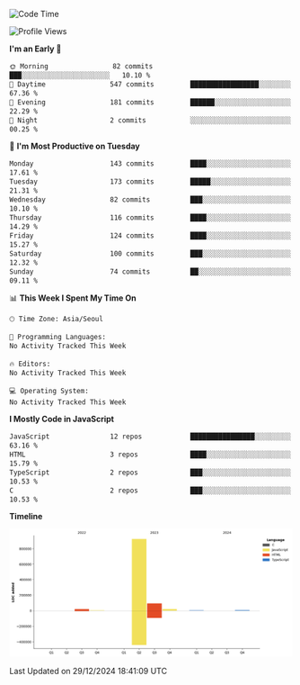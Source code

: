 <!--START_SECTION:waka-->
![Code Time](http://img.shields.io/badge/Code%20Time-131%20hrs%204%20mins-blue)

![Profile Views](http://img.shields.io/badge/Profile%20Views-0-blue)

**I'm an Early 🐤** 

```text
🌞 Morning                82 commits          ███░░░░░░░░░░░░░░░░░░░░░░   10.10 % 
🌆 Daytime                547 commits         █████████████████░░░░░░░░   67.36 % 
🌃 Evening                181 commits         ██████░░░░░░░░░░░░░░░░░░░   22.29 % 
🌙 Night                  2 commits           ░░░░░░░░░░░░░░░░░░░░░░░░░   00.25 % 
```
📅 **I'm Most Productive on Tuesday** 

```text
Monday                   143 commits         ████░░░░░░░░░░░░░░░░░░░░░   17.61 % 
Tuesday                  173 commits         █████░░░░░░░░░░░░░░░░░░░░   21.31 % 
Wednesday                82 commits          ███░░░░░░░░░░░░░░░░░░░░░░   10.10 % 
Thursday                 116 commits         ████░░░░░░░░░░░░░░░░░░░░░   14.29 % 
Friday                   124 commits         ████░░░░░░░░░░░░░░░░░░░░░   15.27 % 
Saturday                 100 commits         ███░░░░░░░░░░░░░░░░░░░░░░   12.32 % 
Sunday                   74 commits          ██░░░░░░░░░░░░░░░░░░░░░░░   09.11 % 
```


📊 **This Week I Spent My Time On** 

```text
🕑︎ Time Zone: Asia/Seoul

💬 Programming Languages: 
No Activity Tracked This Week

🔥 Editors: 
No Activity Tracked This Week

💻 Operating System: 
No Activity Tracked This Week
```

**I Mostly Code in JavaScript** 

```text
JavaScript               12 repos            ████████████████░░░░░░░░░   63.16 % 
HTML                     3 repos             ████░░░░░░░░░░░░░░░░░░░░░   15.79 % 
TypeScript               2 repos             ███░░░░░░░░░░░░░░░░░░░░░░   10.53 % 
C                        2 repos             ███░░░░░░░░░░░░░░░░░░░░░░   10.53 % 
```



**Timeline**

![Lines of Code chart](https://raw.githubusercontent.com/project-dy/project-dy/main/assets/bar_graph.png)


 Last Updated on 29/12/2024 18:41:09 UTC
<!--END_SECTION:waka-->
